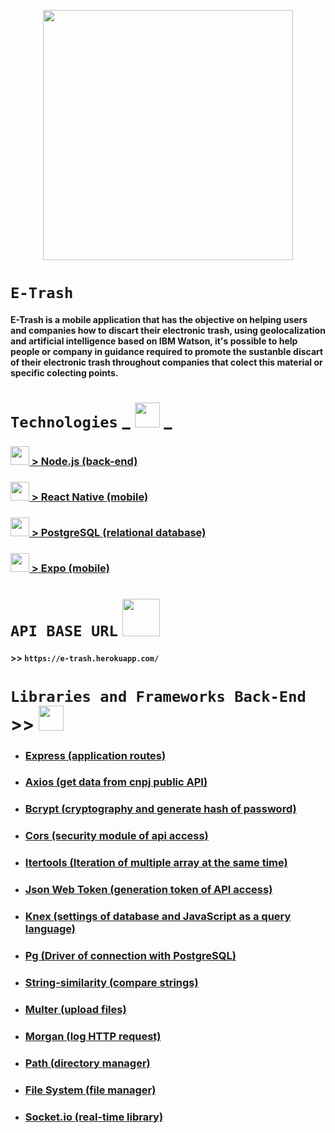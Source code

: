 <p align="center">
  <img src="https://user-images.githubusercontent.com/59677362/81488061-66e0fa00-923a-11ea-892b-72642bbce827.jpg" width=400 /> 
</p>

# `E-Trash`

#### E-Trash is a mobile application that has the objective on helping users and companies how to discart their electronic trash, using  geolocalization and artificial intelligence based on IBM Watson, it's possible to help people or company in guidance required to promote the sustanble discart of their electronic trash throughout companies that colect this material or specific colecting points.    

# `Technologies` _ <img src="https://user-images.githubusercontent.com/59677362/81365606-f3ff4400-90be-11ea-901d-f27fb5df04cd.png" width=40/> _


### <img src="https://user-images.githubusercontent.com/59677362/81310360-5d00a080-905a-11ea-9e44-366297fab59f.png" width=30/>[ > Node.js (back-end)](https://www.nodejs.org) 

### <img src="https://user-images.githubusercontent.com/59677362/81252655-dc5f8700-8ffc-11ea-9dbc-0041100d3782.png" width=30/>[ > React Native (mobile)](https://www.reactnative.dev) 

### <img src="https://user-images.githubusercontent.com/59677362/81310759-e912c800-905a-11ea-8d00-de268970a0cf.png" width=30 />[ > PostgreSQL (relational database)](https://postgresql.org)

### <img src="https://user-images.githubusercontent.com/59677362/81311750-2c216b00-905c-11ea-8c4f-ac5bb2d7b467.png" width=30/>[ > Expo (mobile)](https://www.expo.io)

# `API BASE URL` <img src="https://user-images.githubusercontent.com/59677362/83289220-1f0b1e00-a1bb-11ea-8abe-404381063a99.png" width=60/>


#### >> `https://e-trash.herokuapp.com/` 

# `Libraries and Frameworks Back-End` >> <img src="https://user-images.githubusercontent.com/59677362/81249040-0fe9e380-8ff4-11ea-885f-50de3722ecb9.jpeg" width=40 height=40 />


* ### [Express (application routes)](https://www.expressjs.com)
* ### [Axios (get data from cnpj public API)](https://www.npmjs.com/package/axios)
* ### [Bcrypt (cryptography and generate hash of password)](https://www.npmjs.com/package/bcrypt)
* ### [Cors (security module of api access)](https://www.npmjs.com/package/cors)
* ### [Itertools (Iteration of multiple array at the same time)](https://www.npmjs.com/package/itertools)
* ### [Json Web Token (generation token of API access)](https://jwt.io)
* ### [Knex (settings of database and JavaScript as a query language)](https://knexjs.org)
* ### [Pg (Driver of connection with PostgreSQL)](https://www.npmjs.com/package/pg)
* ### [String-similarity (compare strings)](https://www.npmjs.com/package/string-similarity)
* ### [Multer (upload files)](https://www.npmjs.com/package/multer)
* ### [Morgan (log HTTP request)](https://www.npmjs.com/package/morgan)
* ### [Path (directory manager)](https://nodejs.org/dist/latest-v12.x/docs/api/path.html)
* ### [File System (file manager)](https://nodejs.org/dist/latest-v12.x/docs/api/fs.html)
* ### [Socket.io (real-time library)](https://socket.io)



